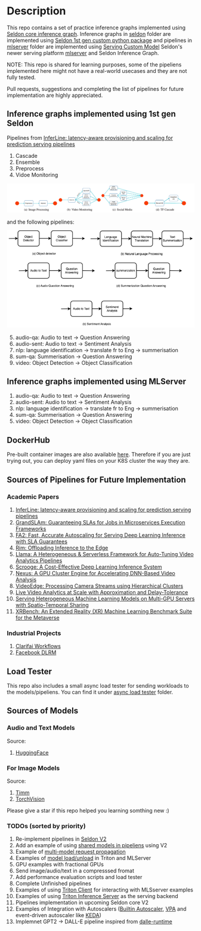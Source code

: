 # Description

This repo contains a set of practice inference graphs implemented using [Seldon core inference graph](https://docs.seldon.io/projects/seldon-core/en/latest/graph/inference-graph.html). Inference graphs in [seldon](./seldon/) folder are implemented using [Seldon 1st gen custom python package](https://docs.seldon.io/projects/seldon-core/en/latest/python/python_wrapping_docker.html) and pipelines in [mlserver](./mlserver/) folder are implemented using [Serving Custom Model](https://mlserver.readthedocs.io/en/latest/examples/custom/README.html) Seldon's newer serving platform [mlserver](https://mlserver.readthedocs.io/en/latest/examples/custom/README.html) and Seldon Inference Graph.

NOTE: This repo is shared for learning purposes, some of the pipeliens implemented here might not have a real-world usecases and they are not fully tested.

Pull requests, suggestions and completing the list of pipelines for future implementation are highly appreciated.

## Inference graphs implemented using 1st gen Seldon
Pipelines from [InferLine: latency-aware provisioning and scaling for prediction serving pipelines](https://dl.acm.org/doi/10.1145/3419111.3421285)
1. Cascade
2. Ensemble
3. Preprocess
4. Vidoe Monitoring

![inferline](inferline.png)

and the following pipelines:

![inferline](other-pipelines.png)

5. audio-qa: Audio to text -> Question Answering
6. audio-sent: Audio to text -> Sentiment Analysis
7. nlp: language identification -> translate fr to Eng -> summerisation
8. sum-qa: Summerisation -> Question Answering
9. video: Object Detection -> Object Classification

## Inference graphs implemented using MLServer

1. audio-qa: Audio to text -> Question Answering
2. audio-sent: Audio to text -> Sentiment Analysis
3. nlp: language identification -> translate fr to Eng -> summerisation
4. sum-qa: Summerisation -> Question Answering
5. video: Object Detection -> Object Classification

## DockerHub
Pre-built container images are also available [here](https://hub.docker.com/u/sdghafouri). Therefore if you are just trying out, you can deploy yaml files on your K8S cluster the way they are.

## Sources of Pipelines for Future Implementation

### Academic Papers
1. [InferLine: latency-aware provisioning and scaling for prediction serving pipelines](https://dl.acm.org/doi/10.1145/3419111.3421285)
2. [GrandSLAm: Guaranteeing SLAs for Jobs in
Microservices Execution Frameworks](https://jeongseob.github.io/papers/kannan_eurosys19.pdf)
3. [FA2: Fast, Accurate Autoscaling for Serving Deep Learning Inference with SLA Guarantees](https://ieeexplore.ieee.org/document/9804606)
4. [Rim: Offloading Inference to the Edge](https://dl.acm.org/doi/pdf/10.1145/3450268.3453521)
5. [Llama: A Heterogeneous & Serverless Framework for
Auto-Tuning Video Analytics Pipelines](https://web.stanford.edu/~faromero/llama.pdf)
6. [Scrooge: A Cost-Effective Deep Learning Inference System](https://dl.acm.org/doi/10.1145/3472883.3486993)
7. [Nexus: A GPU Cluster Engine for Accelerating DNN-Based Video Analysis](https://homes.cs.washington.edu/~arvind/papers/nexus.pdf)
8. [VideoEdge: Processing Camera Streams using Hierarchical Clusters](https://ieeexplore.ieee.org/document/8567661)
9. [Live Video Analytics at Scale with Approximation and Delay-Tolerance](https://www.usenix.org/conference/nsdi17/technical-sessions/presentation/zhang)
10. [Serving Heterogeneous Machine Learning Models on Multi-GPU Servers with Spatio-Temporal Sharing](https://www.usenix.org/conference/atc22/presentation/choi-seungbeom)
11. [XRBench: An Extended Reality (XR) Machine Learning Benchmark Suite for the Metaverse](https://arxiv.org/abs/2211.08675)

### Industrial Projects
1. [Clarifai Workflows](https://clarifai.com/clarifai/main/workflows)
2. [Facebook DLRM](https://github.com/facebookresearch/dlrm)

## Load Tester
This repo also includes a small async load tester for sending workloads to the models/pipeliens. 
You can find it under [async load tester](./async_load_tester) folder.

## Sources of Models

### Audio and Text Models

Source:
1. [HuggingFace](https://huggingface.co/)

### For Image Models

Source:
1. [Timm](https://github.com/rwightman/pytorch-image-models)
2. [TorchVision](https://github.com/pytorch/vision)

Please give a star if this repo helped you learning somthing new :)

### TODOs (sorted by priority)
1. Re-implement pipelines in [Seldon V2](https://github.com/SeldonIO/seldon-core/releases/tag/v2.0.0)
2. Add an example of using [shared models in pipeliens](https://github.com/SeldonIO/seldon-core/issues/4272) using V2
3. Example of [multi-model request propagation](https://github.com/SeldonIO/seldon-core/issues/4260)
3. Examples of [model load/unload](https://github.com/SeldonIO/seldon-core/issues/4241) in Triton and MLServer
4. GPU examples with fractional GPUs
5. Send image/audio/text in a compresssed fromat
6. Add performance evaluation scripts and load tester
7. Complete Unfinished pipelines
8. Examples of using [Triton Client](https://github.com/triton-inference-server/client/tree/main/src/python/examples) for interacting with MLSserver examples
9. Examples of using [Triton Inference Server](https://github.com/triton-inference-server/server) as the serving backend
10. Pipelines implementation in upcoming Seldon core V2
11. Examples of Integration with Autoscalers ([Builtin Autoscaler](https://kubernetes.io/docs/tasks/run-application/horizontal-pod-autoscale/), [VPA](https://github.com/kubernetes/autoscaler/tree/master/vertical-pod-autoscaler) and event-driven autoscaler like [KEDA](https://keda.sh/))
12. Implemnet GPT2 -> DALL-E pipeline inspired from [dalle-runtime](https://github.com/axsaucedo/dalle-runtime)
